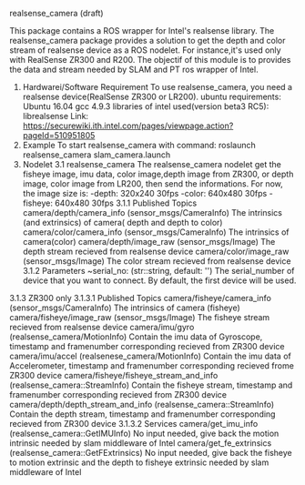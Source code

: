 realsense_camera (draft)

This package contains a ROS wrapper for Intel's realsense library. The realsense_camera package provides a solution to get the depth and color stream of realsense device as a ROS nodelet. For instance,it's used only with RealSense ZR300 and R200. The objectif of this module is to provides the data and stream needed by SLAM and PT ros wrapper of Intel.

1. Hardwarei/Software Requirement
  To use realsense_camera, you need a realsense device(RealSense ZR300 or LR200).
  ubuntu requirements:
    Ubuntu 16.04
    gcc 4.9.3
  libraries of intel used(version beta3 RC5):
    librealsense
    Link: https://securewiki.ith.intel.com/pages/viewpage.action?pageId=510951805
2. Example 
   To start realsense_camera with command: 
      roslaunch realsense_camera slam_camera.launch
3. Nodelet
  3.1 realsense_camera 
    The realsense_camera nodelet get the fisheye image, imu data, color image,depth image from ZR300, or depth image, color image from LR200, then send the informations. For now, the image size is:
      -depth: 320x240 30fps
      -color: 640x480 30fps
      -fisheye: 640x480 30fps
  3.1.1 Published Topics
    camera/depth/camera_info (sensor_msgs/CameraInfo)
      The intrinsics (and extrinsics) of camera( depth and depth to color)
    camera/color/camera_info (sensor_msgs/CameraInfo)
      The intrinsics of camera(color)
    camera/depth/image_raw (sensor_msgs/Image)
      The depth stream recieved from realsense device
    camera/color/image_raw (sensor_msgs/Image)
      The color stream recieved from realsense device
  3.1.2 Parameters
    ~serial_no: (str::string, default: '') 
      The serial_number of device that you want to connect. By default, the first device will be used.
  
  3.1.3 ZR300 only
    3.1.3.1 Published Topics
      camera/fisheye/camera_info (sensor_msgs/CameraInfo)
        The intrinsics of camera (fisheye)
      camera/fisheye/image_raw (sensor_msgs/Image)
        The fisheye stream recieved from realsense device
      camera/imu/gyro (realsense_camera/MotionInfo) 
        Contain the imu data of Gyroscope, timestamp and framenumber corresponding recieved from ZR300 device
      camera/imu/accel (realsenese_camera/MotionInfo)
        Contain the imu data of Accelerometer, timestamp and framenumber corresponding recieved frome ZR300 device
      camera/fisheye/fisheye_stream_and_info (realsense_camera::StreamInfo)
        Contain the fisheye stream, timestamp and framenumber corresponding recieved from ZR300 device
      camera/depth/depth_stream_and_info (realsense_camera::StreamInfo)
        Contain the depth stream, timestamp and framenumber corresponding recieved from ZR300 device
    3.1.3.2 Services
      camera/get_imu_info (realsense_camera::GetIMUInfo)
        No input needed, give back the motion intrinsic needed by slam middleware of Intel
      camera/get_fe_extrinsics (realsense_camera::GetFExtrinsics)
        No input needed, give back the fisheye to motion extrinsic and the depth to fisheye extrinsic needed by slam middleware of Intel
